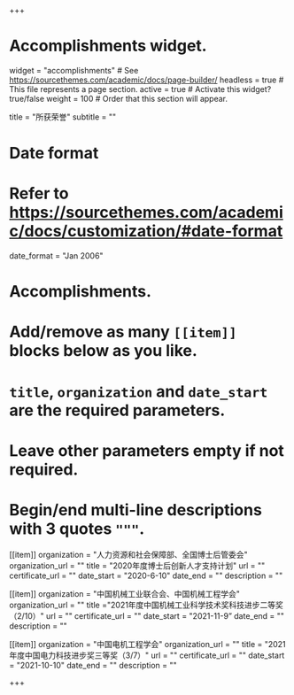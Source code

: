 +++
# Accomplishments widget.
widget = "accomplishments"  # See https://sourcethemes.com/academic/docs/page-builder/
headless = true  # This file represents a page section.
active = true  # Activate this widget? true/false
weight = 100  # Order that this section will appear.

title = "所获荣誉"
subtitle = ""

# Date format
#   Refer to https://sourcethemes.com/academic/docs/customization/#date-format
date_format = "Jan 2006"

# Accomplishments.
#   Add/remove as many `[[item]]` blocks below as you like.
#   `title`, `organization` and `date_start` are the required parameters.
#   Leave other parameters empty if not required.
#   Begin/end multi-line descriptions with 3 quotes `"""`.


[[item]]
  organization = "人力资源和社会保障部、全国博士后管委会"
  organization_url = ""
  title = "2020年度博士后创新人才支持计划"
  url = ""
  certificate_url = ""
  date_start = "2020-6-10"
  date_end = ""
  description = ""

[[item]]
  organization = "中国机械工业联合会、中国机械工程学会"
  organization_url = ""
  title ="2021年度中国机械工业科学技术奖科技进步二等奖（2/10）"
  url = ""
  certificate_url = ""
  date_start = "2021-11-9”
  date_end = ""
  description = ""

[[item]]
  organization = "中国电机工程学会"
  organization_url = ""
  title = "2021年度中国电力科技进步奖三等奖（3/7）"
  url = ""
  certificate_url = ""
  date_start = "2021-10-10"
  date_end = ""
  description = ""

+++
